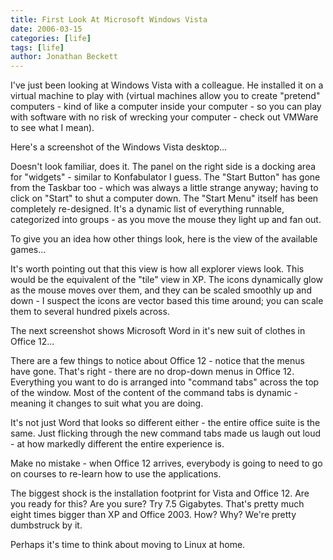 ```yaml
---
title: First Look At Microsoft Windows Vista
date: 2006-03-15
categories: [life]
tags: [life]
author: Jonathan Beckett
---
```


I've just been looking at Windows Vista with a colleague. He installed it on a virtual machine to play with (virtual machines allow you to create "pretend" computers - kind of like a computer inside your computer - so you can play with software with no risk of wrecking your computer - check out VMWare to see what I mean).

Here's a screenshot of the Windows Vista desktop...

Doesn't look familiar, does it. The panel on the right side is a docking area for "widgets" - similar to Konfabulator I guess. The "Start Button" has gone from the Taskbar too - which was always a little strange anyway; having to click on "Start" to shut a computer down. The "Start Menu" itself has been completely re-designed. It's a dynamic list of everything runnable, categorized into groups - as you move the mouse they light up and fan out.

To give you an idea how other things look, here is the view of the available games...

It's worth pointing out that this view is how all explorer views look. This would be the equivalent of the "tile" view in XP. The icons dynamically glow as the mouse moves over them, and they can be scaled smoothly up and down - I suspect the icons are vector based this time around; you can scale them to several hundred pixels across.

The next screenshot shows Microsoft Word in it's new suit of clothes in Office 12...

There are a few things to notice about Office 12 - notice that the menus have gone. That's right - there are no drop-down menus in Office 12. Everything you want to do is arranged into "command tabs" across the top of the window. Most of the content of the command tabs is dynamic - meaning it changes to suit what you are doing.

It's not just Word that looks so different either - the entire office suite is the same. Just flicking through the new command tabs made us laugh out loud - at how markedly different the entire experience is.

Make no mistake - when Office 12 arrives, everybody is going to need to go on courses to re-learn how to use the applications.

The biggest shock is the installation footprint for Vista and Office 12. Are you ready for this? Are you sure? Try 7.5 Gigabytes. That's pretty much eight times bigger than XP and Office 2003. How? Why? We're pretty dumbstruck by it.

Perhaps it's time to think about moving to Linux at home.